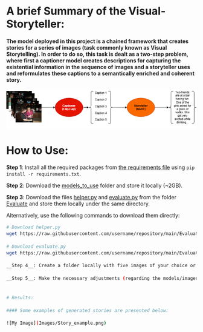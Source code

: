 # A brief Summary of the Visual-Storyteller:

#### The model deployed in this project is a chained framework that creates stories for a series of images (task commonly known as Visual Storytelling). In order to do so, this task is dealt as a two-step problem, where first a captioner model creates descriptions for capturing the existential information in the sequence of images and a storyteller uses and reformulates these captions to a semantically enriched and coherent story.  

![My Image](Images/Model_diagram.png)

# How to Use:

__Step 1__: Install all the required packages from [the requirements file](./requirements.txt) using `pip install -r requirements.txt`.

__Step 2__: Download the [models_to_use](./models_to_use) folder and store it locally (~2GB). 

__Step 3__: Download the files [helper.py](./Evaluate/helper.py) and [evaluate.py](./Evaluate/evaluate.py) from the folder [Evaluate](./Evaluate) and store them locally under the same directory. 

Alternatively, use the following commands to download them directly:

```bash
# Download helper.py
wget https://raw.githubusercontent.com/username/repository/main/Evaluate/helper.py

# Download evaluate.py
wget https://raw.githubusercontent.com/username/repository/main/Evaluate/evaluate.py

__Step 4__: Create a folder locally with five images of your choice or pull one of the folders present under the folder with name 'Visual Stories'.

__Step 5__: Make the necessary adjustments (regarding the models/images paths) on the file 'evaluate.py' and run the file. ```


# Results: 

#### Some examples of generated stories are presented below: 

![My Image](Images/Story_example.png)

